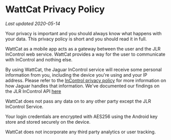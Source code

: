 # WattCat Privacy Policy
*Last updated 2020-05-14*

Your privacy is important and you should always know what happens with your data. This privacy policy is short and you should read it in full.

WattCat as a mobile app acts as a gateway between the user and the JLR InControl web service. WattCat provides a way for the user to communicate with InControl and nothing else.

By using WattCat, the Jaguar InControl service will receive some personal information from you, including the device you're using and your IP address. Please refer to the [InControl privacy policy](https://incontrol.jaguar.com/jaguar-portal-owner-web/about/privacy-policy) for more information on how Jaguar handles that information. We've documented our findings on the JLR InControl API [here](https://documenter.getpostman.com/view/6250319/RznBMzqo)

WattCat does not pass any data on to any other party except the JLR InControl Service.

Your login credentials are encrypted with AES256 using the Android key store and stored securely on the device.

WattCat does not incorporate any third party analytics or user tracking. 
